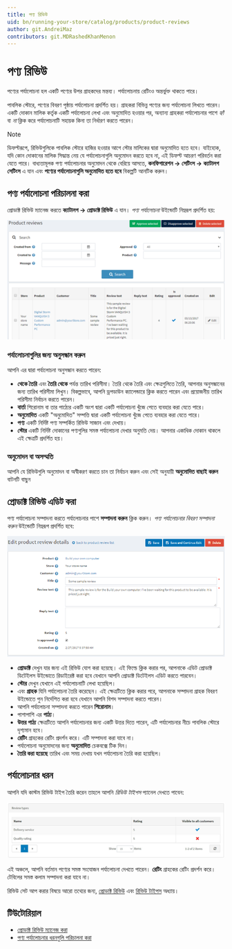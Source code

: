 ```yaml
---
title: পণ্য রিভিউ
uid: bn/running-your-store/catalog/products/product-reviews
author: git.AndreiMaz
contributors: git.MDRashedKhanMenon
---
```


# পণ্য রিভিউ

পণ্যের পর্যালোচনা হল একটি পণ্যের উপর গ্রাহকদের মন্তব্য। পর্যালোচনায় রেটিংও অন্তর্ভুক্ত থাকতে পারে।

পাবলিক স্টোরে, পণ্যের বিবরণ পৃষ্ঠায় পর্যালোচনা প্রদর্শিত হয়। গ্রাহকরা বিভিন্ন পণ্যের জন্য পর্যালোচনা লিখতে পারেন। একটি দোকান মালিক কর্তৃক একটি পর্যালোচনা লেখা এবং অনুমোদিত হওয়ার পর, অন্যান্য গ্রাহকরা পর্যালোচনার পাশে *হ্যাঁ* বা *না* ক্লিক করে পর্যালোচনাটি সহায়ক কিনা তা নির্ধারণ করতে পারেন।

> [!NOTE]
>
> ডিফল্টরূপে, রিভিউগুলিকে পাবলিক স্টোরে হাজির হওয়ার আগে স্টোর মালিকের দ্বারা অনুমোদিত হতে হবে। যাইহোক, যদি কোন দোকানের মালিক সিদ্ধান্ত নেয় যে পর্যালোচনাগুলি অনুমোদন করতে হবে না, এই ডিফল্ট আচরণ পরিবর্তন করা যেতে পারে। বাধ্যতামূলক পণ্য পর্যালোচনার অনুমোদন থেকে বেরিয়ে আসতে, **কনফিগারেশন → সেটিংস → ক্যাটালগ সেটিংস** এ যান এবং **পণ্যের পর্যালোচনাগুলি অনুমোদিত হতে হবে** বিকল্পটি আনটিক করুন।

## পণ্য পর্যালোচনা পরিচালনা করা

প্রোডাক্ট রিভিউ ম্যানেজ করতে **ক্যাটালগ → প্রোডাক্ট রিভিউ** এ যান। *পণ্য পর্যালোচনা* উইন্ডোটি নিম্নরূপ প্রদর্শিত হয়:

![পণ্যের রিভিউ পরিচালনা করা](_static/product-reviews/product_reviews2.png)

### পর্যালোচনাগুলির জন্য অনুসন্ধান করুন

আপনি এর দ্বারা পর্যালোচনা অনুসন্ধান করতে পারেন:

- **থেকে তৈরি** এবং **তৈরি থেকে** পর্যন্ত তারিখ পরিসীমা। তৈরি থেকে তৈরি এবং ক্ষেত্রগুলিতে তৈরি, আপনার অনুসন্ধানের জন্য তারিখ পরিসীমা লিখুন। বিকল্পভাবে, আপনি ড্রপডাউন ক্যালেন্ডারে ক্লিক করতে পারেন এবং প্রয়োজনীয় তারিখ পরিসীমা নির্বাচন করতে পারেন।
- **বার্তা** শিরোনাম বা তার পাঠ্যের একটি অংশ দ্বারা একটি পর্যালোচনা খুঁজে পেতে ব্যবহার করা যেতে পারে।
- **অনুমোদিত** একটি "অনুমোদিত" সম্পত্তি দ্বারা একটি পর্যালোচনা খুঁজে পেতে ব্যবহার করা যেতে পারে।
- **পণ্য** একটি নির্দিষ্ট পণ্য সম্পর্কিত রিভিউ সাজান এবং দেখায়।
- **স্টোর** একটি নির্দিষ্ট দোকানের পণ্যগুলির সমস্ত পর্যালোচনা দেখার অনুমতি দেয়। আপনার একাধিক দোকান থাকলে এই ক্ষেত্রটি প্রদর্শিত হয়।

### অনুমোদন বা অসম্মতি

আপনি যে রিভিউগুলি অনুমোদন বা অস্বীকরণ করতে চান তা নির্বাচন করুন এবং সেই অনুযায়ী **অনুমোদিত বাছাই করুন** বাটনটি বাছুন

## প্রোডাক্ট রিভিউ এডিট করা

পণ্য পর্যালোচনা সম্পাদনা করতে পর্যালোচনার পাশে **সম্পাদনা করুন** ক্লিক করুন। *পণ্য পর্যালোচনার বিবরণ সম্পাদনা করুন* উইন্ডোটি নিম্নরূপ প্রদর্শিত হবে:

![পণ্য পর্যালোচনা সম্পাদনা](_static/product-reviews/edit_product_review_details.png)

- **প্রোডাক্ট** দেখুন যার জন্য এই রিভিউ যোগ করা হয়েছে। এই ফিল্ডে ক্লিক করার পর, আপনাকে এডিট প্রোডাক্ট ডিটেইলস উইন্ডোতে রিডাইরেক্ট করা হবে যেখানে আপনি প্রোডাক্ট ডিটেইলস এডিট করতে পারবেন।
- **স্টোর** দেখুন যেখানে এই পর্যালোচনাটি লেখা হয়েছিল।
- এবং **গ্রাহক** যিনি পর্যালোচনা তৈরি করেছেন। এই ক্ষেত্রটিতে ক্লিক করার পরে, আপনাকে সম্পাদনা গ্রাহক বিবরণ উইন্ডোতে পুন নির্দেশিত করা হবে যেখানে আপনি বিশদ সম্পাদনা করতে পারেন।
- আপনি পর্যালোচনা সম্পাদনা করতে পারেন **শিরোনাম**।
- পাশাপাশি এর **পাঠ্য**।
- **উত্তর পাঠ্য** ক্ষেত্রটিতে আপনি পর্যালোচনার জন্য একটি উত্তর দিতে পারেন, এটি পর্যালোচনার নীচে পাবলিক স্টোরে দৃশ্যমান হবে।
- **রেটিং** গ্রাহকের রেটিং প্রদর্শন করে। এটি সম্পাদনা করা যাবে না।
- পর্যালোচনা অনুমোদনের জন্য **অনুমোদিত** চেকবক্সে টিক দিন।
- **তৈরি করা হয়েছে** তারিখ এবং সময় দেখায় যখন পর্যালোচনা তৈরি করা হয়েছিল।

## পর্যালোচনার ধরন

আপনি যদি কাস্টম রিভিউ টাইপ তৈরি করেন তাহলে আপনি *রিভিউ টাইপস* প্যানেল দেখতে পাবেন:

![পর্যালোচনার ধরন](_static/product-reviews/review-types.jpg)

এই অঞ্চলে, আপনি বর্তমান পণ্যের সমস্ত সংযোজন পর্যালোচনা দেখতে পারেন। **রেটিং** গ্রাহকের রেটিং প্রদর্শন করে। টেবিলের সমস্ত কলাম সম্পাদনা করা যাবে না।

রিভিউ সেট আপ করার বিষয়ে আরো তথ্যের জন্য, [প্রোডাক্ট রিভিউ](xref:bn/running-your-store/catalog/catalog-settings#product-reviews) এবং [রিভিউ টাইপস](xref:bn/running-your-store/catalog/catalog-settings#review-types) অধ্যায়।

## টিউটোরিয়াল

- [প্রোডাক্ট রিভিউ ম্যানেজ করা](https://www.youtube.com/watch?v=TBOpCoEAMnU&feature=youtu.be)
- [পণ্য পর্যালোচনার ধরনগুলি পরিচালনা করা](https://youtu.be/Ts7_T9sd1Do)
